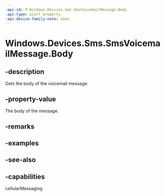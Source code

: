 ```yaml
---
-api-id: P:Windows.Devices.Sms.SmsVoicemailMessage.Body
-api-type: winrt property
-api-device-family-note: xbox
---
```


<!-- Property syntax
public string Body { get; }
-->

# Windows.Devices.Sms.SmsVoicemailMessage.Body

## -description
Gets the body of the voicemail message.

## -property-value
The body of the message.

## -remarks

## -examples

## -see-also


## -capabilities
cellularMessaging
